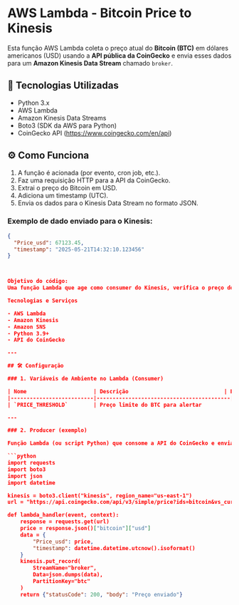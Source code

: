 # AWS Lambda - Bitcoin Price to Kinesis

Esta função AWS Lambda coleta o preço atual do **Bitcoin (BTC)** em dólares americanos (USD) usando a **API pública da CoinGecko** e envia esses dados para um **Amazon Kinesis Data Stream** chamado `broker`.

## 🔧 Tecnologias Utilizadas

- Python 3.x
- AWS Lambda
- Amazon Kinesis Data Streams
- Boto3 (SDK da AWS para Python)
- CoinGecko API (https://www.coingecko.com/en/api)

## ⚙️ Como Funciona

1. A função é acionada (por evento, cron job, etc.).
2. Faz uma requisição HTTP para a API da CoinGecko.
3. Extrai o preço do Bitcoin em USD.
4. Adiciona um timestamp (UTC).
5. Envia os dados para o Kinesis Data Stream no formato JSON.

### Exemplo de dado enviado para o Kinesis:

```json
{
  "Price_usd": 67123.45,
  "timestamp": "2025-05-21T14:32:10.123456"
}



Objetivo do código:
Uma função Lambda que age como consumer do Kinesis, verifica o preço do Bitcoin, e se o valor ultrapassar um limite, envia um alerta por e-mail usando SNS.

Tecnologias e Serviços

- AWS Lambda
- Amazon Kinesis
- Amazon SNS
- Python 3.9+
- API do CoinGecko

---

## 🛠️ Configuração

### 1. Variáveis de Ambiente no Lambda (Consumer)

| Nome                     | Descrição                              | Exemplo       |
|--------------------------|------------------------------------------|---------------|
| `PRICE_THRESHOLD`        | Preço limite do BTC para alertar         | `100000`      |

---

### 2. Producer (exemplo)

Função Lambda (ou script Python) que consome a API do CoinGecko e envia os dados para o Kinesis.

```python
import requests
import boto3
import json
import datetime

kinesis = boto3.client("kinesis", region_name="us-east-1")
url = "https://api.coingecko.com/api/v3/simple/price?ids=bitcoin&vs_currencies=usd"

def lambda_handler(event, context):
    response = requests.get(url)
    price = response.json()["bitcoin"]["usd"]
    data = {
        "Price_usd": price,
        "timestamp": datetime.datetime.utcnow().isoformat()
    }
    kinesis.put_record(
        StreamName="broker",
        Data=json.dumps(data),
        PartitionKey="btc"
    )
    return {"statusCode": 200, "body": "Preço enviado"}
